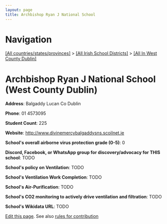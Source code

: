 ```yaml
---
layout: page
title: Archbishop Ryan J National School
---
```

# Navigation

[[All countries/states/provinces]](../../..) > [[All Irish School Districts]](../..) > [[All In West County Dublin]](..)

# Archbishop Ryan J National School (West County Dublin)

**Address**: Balgaddy Lucan Co Dublin

**Phone**: 01 4573095

**Student Count**: 225

**Website**: <http://www.divinemercybalgaddysns.scoilnet.ie>

**School's overall airborne virus protection grade (0-5)**: 0

**Discord, Facebook, or WhatsApp group for discovery/advocacy for THIS school**: TODO

**School's policy on Ventilation**: TODO

**School's Ventilation Work Completion**: TODO

**School's Air-Purification**: TODO

**School's CO2 monitoring to actively drive ventilation and filtration**: TODO

**School's Wikidata URL**: TODO


[Edit this page](https://github.com/ventilate-schools/Ireland/edit/main/./Dublin_West_County_Dublin/Archbishop_Ryan_J_National_School.md). See also [rules for contribution](../../../contribution-rules/)